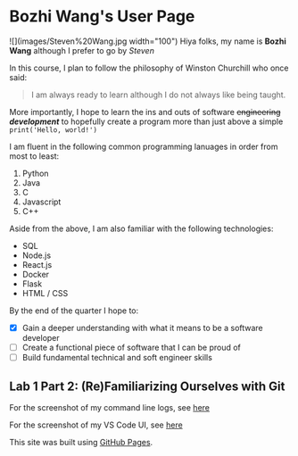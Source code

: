 # Bozhi Wang's User Page
![](images/Steven%20Wang.jpg width="100")
Hiya folks, my name is **Bozhi Wang** although I prefer to go by *Steven*  

In this course, I plan to follow the philosophy of Winston Churchill who once said:  

> I am always ready to learn although I do not always like being taught.  

More importantly, I hope to learn the ins and outs of software ~~engineering~~ ***development*** to hopefully create a program more than just above a simple `print('Hello, world!')` 

I am fluent in the following common programming lanuages in order from most to least:
1. Python
2. Java
3. C
4. Javascript
5. C++

Aside from the above, I am also familiar with the following technologies:
- SQL
- Node.js
- React.js
- Docker
- Flask
- HTML / CSS

By the end of the quarter I hope to:
- [x]  Gain a deeper understanding with what it means to be a software developer
- [ ]  Create a functional piece of software that I can be proud of
- [ ]  Build fundamental technical and soft engineer skills

## Lab 1 Part 2: (Re)Familiarizing Ourselves with Git
For the screenshot of my command line logs, see [here](screenshots/Command%20line%20git%20transactions.PNG)  

For the screenshot of my VS Code UI, see [here](screenshots/Staged%20commit%20in%20VS%20Code.PNG)  

This site was built using [GitHub Pages](https://pages.github.com/).